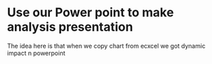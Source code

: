 

# Use our Power point to make analysis presentation

The idea here is that when we copy chart from ecxcel we got dynamic impact n powerpoint 
